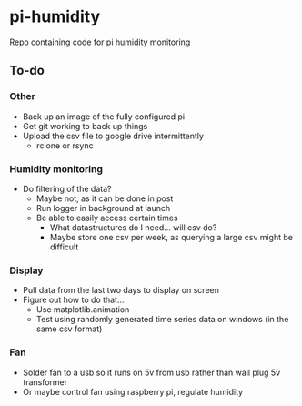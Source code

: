 # pi-humidity
Repo containing code for pi humidity monitoring



## To-do

### Other
- Back up an image of the fully configured pi
- Get git working to back up things
- Upload the csv file to google drive intermittently
  - rclone or rsync

### Humidity monitoring
- Do filtering of the data?
  - Maybe not, as it can be done in post
  - Run logger in background at launch
  - Be able to easily access certain times
    - What datastructures do I need... will csv do?
    - Maybe store one csv per week, as querying a large csv might be difficult


### Display
- Pull data from the last two days to display on screen
- Figure out how to do that...
  - Use matplotlib.animation
  - Test using randomly generated time series data on windows (in the same csv format)

### Fan
- Solder fan to a usb so it runs on 5v from usb rather than wall plug 5v transformer
- Or maybe control fan using raspberry pi, regulate humidity


